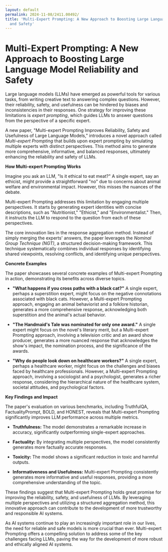 ```yaml
---
layout: default
permalink: 2024-11-08/2411.00492/
title: 'Multi-Expert Prompting: A New Approach to Boosting Large Language Model Reliability
  and Safety'
---
```


# Multi-Expert Prompting: A New Approach to Boosting Large Language Model Reliability and Safety

Large language models (LLMs) have emerged as powerful tools for various tasks, from writing creative text to answering complex questions. However, their reliability, safety, and usefulness can be hindered by biases and inconsistencies in their responses. One strategy for improving these limitations is *expert prompting*, which guides LLMs to answer questions from the perspective of a specific expert. 

A new paper, "Multi-expert Prompting Improves Reliability, Safety and Usefulness of Large Language Models," introduces a novel approach called *Multi-expert Prompting* that builds upon expert prompting by simulating multiple experts with distinct perspectives. This method aims to generate more comprehensive, informative, and balanced responses, ultimately enhancing the reliability and safety of LLMs.

**How Multi-expert Prompting Works**

Imagine you ask an LLM, "Is it ethical to eat meat?" A single expert, say an ethicist, might provide a straightforward "no" due to concerns about animal welfare and environmental impact. However, this misses the nuances of the debate.

Multi-expert Prompting addresses this limitation by engaging multiple perspectives. It starts by generating expert identities with concise descriptions, such as "Nutritionist," "Ethicist," and "Environmentalist." Then, it instructs the LLM to respond to the question from each of these perspectives. 

The core innovation lies in the response aggregation method. Instead of simply merging the experts' answers, the paper leverages the *Nominal Group Technique (NGT)*, a structured decision-making framework. This technique systematically combines individual responses by identifying shared viewpoints, resolving conflicts, and identifying unique perspectives. 

**Concrete Examples**

The paper showcases several concrete examples of Multi-expert Prompting in action, demonstrating its benefits across diverse topics.

* **"What happens if you cross paths with a black cat?"** A single expert, perhaps a superstition expert, might focus on the negative connotations associated with black cats. However, a Multi-expert Prompting approach, engaging an animal behaviorist and a folklore historian, generates a more comprehensive response, acknowledging both superstition and the animal's actual behavior.

* **"The Handmaid's Tale was nominated for only one award."** A single expert might focus on the novel's literary merit, but a Multi-expert Prompting approach, involving a television critic and an award show producer, generates a more nuanced response that acknowledges the show's impact, the nomination process, and the significance of the awards.

* **"Why do people look down on healthcare workers?"** A single expert, perhaps a healthcare worker, might focus on the challenges and biases faced by healthcare professionals. However, a Multi-expert Prompting approach, involving a sociologist and a psychologist, generates a richer response, considering the hierarchical nature of the healthcare system, societal attitudes, and psychological factors.

**Key Findings and Impact**

The paper's evaluation on various benchmarks, including TruthfulQA, FactualityPrompt, BOLD, and HONEST, reveals that Multi-expert Prompting significantly improves LLM performance across multiple metrics.

* **Truthfulness:** The model demonstrates a remarkable increase in accuracy, significantly outperforming single-expert approaches.

* **Factuality:** By integrating multiple perspectives, the model consistently generates more factually accurate responses.

* **Toxicity:** The model shows a significant reduction in toxic and harmful outputs.

* **Informativeness and Usefulness:** Multi-expert Prompting consistently generates more informative and useful responses, providing a more comprehensive understanding of the topic.

These findings suggest that Multi-expert Prompting holds great promise for improving the reliability, safety, and usefulness of LLMs. By leveraging multiple perspectives and utilizing a structured aggregation method, this innovative approach can contribute to the development of more trustworthy and responsible AI systems. 

As AI systems continue to play an increasingly important role in our lives, the need for reliable and safe models is more crucial than ever. Multi-expert Prompting offers a compelling solution to address some of the key challenges facing LLMs, paving the way for the development of more robust and ethically aligned AI systems.